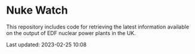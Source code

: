# Nuke Watch

This repository includes code for retrieving the latest information available on the output of EDF nuclear power plants in the UK.

Last updated: 2023-02-25 10:08